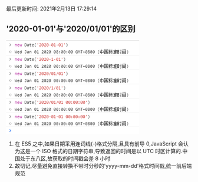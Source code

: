 最后更新时间: 2021年2月13日 17:29:14

## '2020-01-01'与'2020/01/01'的区别

![JS时间转换需注意的问题1](./static/img/JS时间转换需注意的问题/JS时间转换需注意的问题1.png)

1. 在 ES5 之中,如果日期采用连词线(-)格式分隔,且具有前导 0,JavaScript 会认为这是一个 ISO 格式的日期字符串,导致返回的时间是以 UTC 时区计算的.中国处于东八区,故获取的时间戳会差 8 小时
2. 故切记,尽量避免直接转换不带时分秒的'yyyy-mm-dd'格式时间戳,统一前后端规范

